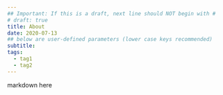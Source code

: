 ```yaml
---
## Important: If this is a draft, next line should NOT begin with #
# draft: true
title: About
date: 2020-07-13
## below are user-defined parameters (lower case keys recommended)
subtitle:
tags:
  - tag1
  - tag2
---
```


markdown here


<!--
 created 2020-07-13 15:10:55.918394 -0700 PDT m=+0.047417612
-->
